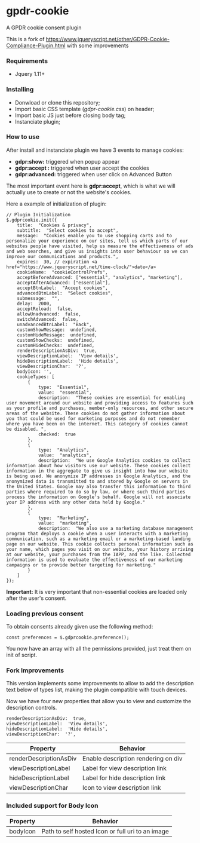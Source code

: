 
# gpdr-cookie

A GPDR cookie consent plugin

This is a fork of https://www.jqueryscript.net/other/GDPR-Cookie-Compliance-Plugin.html with some improvements

### Requirements

 - Jquery 1.11+
 

### Installing

 - Donwload or clone this repository;
 - Import basic CSS template (*gdpr-cookie.css*) on header;
 - Import basic JS just before closing body tag;
 - Instanciate plugin;

 ### How to use
After install and instanciate plugin we have 3 events to manage cookies:

 - **gdpr:show:** triggered when popup appear
 - **gdpr:accept :** triggered when user accept the cookies
 - **gdpr:advanced:** triggered when user click on Advanced Button

The most important event here is **gdpr:accept**, which is what we will actually use to create or not the website's cookies.

Here a example of initialization of plugin:

    // Plugin Initialization
    $.gdprcookie.init({   
	    title:  "Cookies & privacy",    
	    subtitle:  "Select cookies to accept",    
	    message:  "Cookies enable you to use shopping carts and to personalize your experience on our sites, tell us which parts of our websites people have visited, help us measure the effectiveness of ads and web searches, and give us insights into user behaviour so we can improve our communications and products.",    
	    expires:  30, // expiration <a href="https://www.jqueryscript.net/time-clock/">date</a>
	    cookieName:  "cookieControlPrefs",
	    acceptBeforeAdvanced: ["essential", "analytics", "marketing"],
	    acceptAfterAdvanced: ["essential"],
	    acceptBtnLabel:  "Accept cookies",
	    advancedBtnLabel:  "Select cookies",
	    submessage:  "",
	    delay:  2000,
	    acceptReload:  false,
	    allowUnadvanced:  false,
	    switchAdvanced:  false,
	    unadvancedBtnLabel:  "Back",
	    customShowMessage:  undefined,
	    customHideMessage:  undefined,
	    customShowChecks:  undefined,
	    customHideChecks:  undefined,
	    renderDescriptionAsDiv:  true,
	    viewDescriptionLabel:  'View details',
	    hideDescriptionLabel:  'Hide details',
	    viewDescriptionChar:  '?',
		bodyIcon: '',
	    cookieTypes: [
		    {
			    type:  "Essential",
			    value:  "essential",
			    description:  "These cookies are essential for enabling user movement around our website and providing access to features such as your profile and purchases, member-only resources, and other secure areas of the website. These cookies do not gather information about you that could be used for marketing purposes and do not remember where you have been on the internet. This category of cookies cannot be disabled. ",
			    checked:  true
		    },
		    {
			    type:  "Analytics",
			    value:  "analytics",
			    description:  "We use Google Analytics cookies to collect information about how visitors use our website. These cookies collect information in the aggregate to give us insight into how our website is being used. We anonymize IP addresses in Google Analytics, and the anonymized data is transmitted to and stored by Google on servers in the United States. Google may also transfer this information to third parties where required to do so by law, or where such third parties process the information on Google's behalf. Google will not associate your IP address with any other data held by Google."
		    },
		    {
			    type:  "Marketing",
			    value:  "marketing",
			    description:  "We also use a marketing database management program that deploys a cookie when a user interacts with a marketing communication, such as a marketing email or a marketing-based landing page on our website. This cookie collects personal information such as your name, which pages you visit on our website, your history arriving at our website, your purchases from the IAPP, and the like. Collected information is used to evaluate the effectiveness of our marketing campaigns or to provide better targeting for marketing."
		    }
	    ]
    });

**Important:** It is very important that non-essential cookies are loaded only after the user's consent.

### Loading previous consent
To obtain consents already given use the following method:

    const preferences = $.gdprcookie.preference();
    
You now have an array with all the permissions provided, just treat them on init of script.


### Fork Improvements
This version implements some improvements to allow to add the description text below of types list, making the plugin compatible with touch devices.

Now we have four new properties that allow you to view and customize the description controls.

    renderDescriptionAsDiv:  true,
    viewDescriptionLabel:  'View details',
    hideDescriptionLabel:  'Hide details',
    viewDescriptionChar:  '?',

| Property | Behavior |
|--|--|
| renderDescriptionAsDiv | Enable description rendering on div |
| viewDescriptionLabel | Label for view description link |
| hideDescriptionLabel | Label for hide description link |
| viewDescriptionChar | Icon to view description link |

### Included support for Body Icon

| Property | Behavior |
|--|--|
| bodyIcon | Path to self hosted Icon or full uri to an image |
